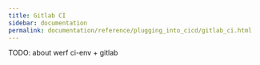 ```yaml
---
title: Gitlab CI
sidebar: documentation
permalink: documentation/reference/plugging_into_cicd/gitlab_ci.html
---
```


TODO: about werf ci-env + gitlab
